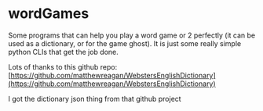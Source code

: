# wordGames
Some programs that can help you play a word game or 2 perfectly (it can be used as a dictionary, or for the game ghost). It is just some really simple python CLIs that get the job done. 

Lots of thanks to this github repo: [https://github.com/matthewreagan/WebstersEnglishDictionary](https://github.com/matthewreagan/WebstersEnglishDictionary)

I got the dictionary json thing from that github project
